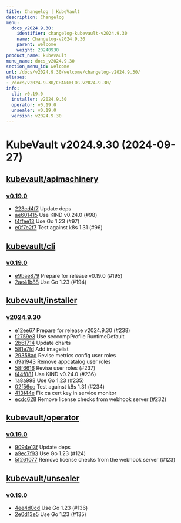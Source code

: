 ```yaml
---
title: Changelog | KubeVault
description: Changelog
menu:
  docs_v2024.9.30:
    identifier: changelog-kubevault-v2024.9.30
    name: Changelog-v2024.9.30
    parent: welcome
    weight: 20240930
product_name: kubevault
menu_name: docs_v2024.9.30
section_menu_id: welcome
url: /docs/v2024.9.30/welcome/changelog-v2024.9.30/
aliases:
- /docs/v2024.9.30/CHANGELOG-v2024.9.30/
info:
  cli: v0.19.0
  installer: v2024.9.30
  operator: v0.19.0
  unsealer: v0.19.0
  version: v2024.9.30
---
```


# KubeVault v2024.9.30 (2024-09-27)


## [kubevault/apimachinery](https://github.com/kubevault/apimachinery)

### [v0.19.0](https://github.com/kubevault/apimachinery/releases/tag/v0.19.0)

- [223cd4f7](https://github.com/kubevault/apimachinery/commit/223cd4f7) Update deps
- [ae601415](https://github.com/kubevault/apimachinery/commit/ae601415) Use KIND v0.24.0 (#98)
- [f4ffee13](https://github.com/kubevault/apimachinery/commit/f4ffee13) Use Go 1.23 (#97)
- [e0f7e2f7](https://github.com/kubevault/apimachinery/commit/e0f7e2f7) Test against k8s 1.31 (#96)



## [kubevault/cli](https://github.com/kubevault/cli)

### [v0.19.0](https://github.com/kubevault/cli/releases/tag/v0.19.0)

- [e9bae879](https://github.com/kubevault/cli/commit/e9bae879) Prepare for release v0.19.0 (#195)
- [2ae41b88](https://github.com/kubevault/cli/commit/2ae41b88) Use Go 1.23 (#194)



## [kubevault/installer](https://github.com/kubevault/installer)

### [v2024.9.30](https://github.com/kubevault/installer/releases/tag/v2024.9.30)

- [e12ee67](https://github.com/kubevault/installer/commit/e12ee67) Prepare for release v2024.9.30 (#238)
- [f2759e3](https://github.com/kubevault/installer/commit/f2759e3) Use seccompProfile RuntimeDefault
- [2b61714](https://github.com/kubevault/installer/commit/2b61714) Update charts
- [581e7fd](https://github.com/kubevault/installer/commit/581e7fd) Add imagelist
- [29358ad](https://github.com/kubevault/installer/commit/29358ad) Revise metrics config user roles
- [d9a1943](https://github.com/kubevault/installer/commit/d9a1943) Remove appcatalog user roles
- [58f6616](https://github.com/kubevault/installer/commit/58f6616) Revise user roles (#237)
- [f44f881](https://github.com/kubevault/installer/commit/f44f881) Use KIND v0.24.0 (#236)
- [1a8a998](https://github.com/kubevault/installer/commit/1a8a998) Use Go 1.23 (#235)
- [02f56cc](https://github.com/kubevault/installer/commit/02f56cc) Test against k8s 1.31 (#234)
- [413f44e](https://github.com/kubevault/installer/commit/413f44e) Fix ca cert key in service monitor
- [ecdc628](https://github.com/kubevault/installer/commit/ecdc628) Remove license checks from webhook server (#232)



## [kubevault/operator](https://github.com/kubevault/operator)

### [v0.19.0](https://github.com/kubevault/operator/releases/tag/v0.19.0)

- [9094e13f](https://github.com/kubevault/operator/commit/9094e13ff) Update deps
- [a9ec7f93](https://github.com/kubevault/operator/commit/a9ec7f93e) Use Go 1.23 (#124)
- [5f261077](https://github.com/kubevault/operator/commit/5f2610774) Remove license checks from the webhook server (#123)



## [kubevault/unsealer](https://github.com/kubevault/unsealer)

### [v0.19.0](https://github.com/kubevault/unsealer/releases/tag/v0.19.0)

- [4ee4d0cd](https://github.com/kubevault/unsealer/commit/4ee4d0cd) Use Go 1.23 (#136)
- [2e0d13e5](https://github.com/kubevault/unsealer/commit/2e0d13e5) Use Go 1.23 (#135)




